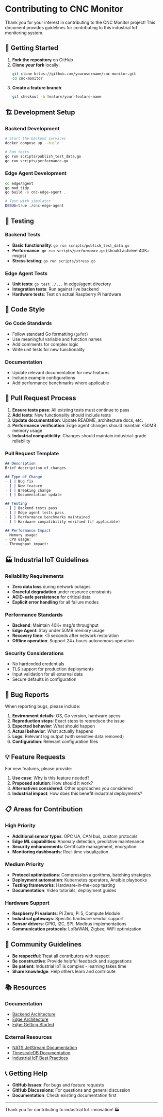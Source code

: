 # Contributing to CNC Monitor

Thank you for your interest in contributing to the CNC Monitor project! This document provides guidelines for contributing to this industrial IoT monitoring system.

## 🚀 Getting Started

1. **Fork the repository** on GitHub
2. **Clone your fork** locally:
   ```bash
   git clone https://github.com/yourusername/cnc-monitor.git
   cd cnc-monitor
   ```
3. **Create a feature branch**:
   ```bash
   git checkout -b feature/your-feature-name
   ```

## 🏗️ Development Setup

### Backend Development
```bash
# Start the backend services
docker compose up --build

# Run tests
go run scripts/publish_test_data.go
go run scripts/performance.go
```

### Edge Agent Development
```bash
cd edge/agent
go mod tidy
go build -o cnc-edge-agent .

# Test with simulator
DEBUG=true ./cnc-edge-agent
```

## 🧪 Testing

### Backend Tests
- **Basic functionality**: `go run scripts/publish_test_data.go`
- **Performance**: `go run scripts/performance.go` (should achieve 40K+ msg/s)
- **Stress testing**: `go run scripts/stress.go`

### Edge Agent Tests
- **Unit tests**: `go test ./...` in edge/agent directory
- **Integration tests**: Run against live backend
- **Hardware tests**: Test on actual Raspberry Pi hardware

## 📝 Code Style

### Go Code Standards
- Follow standard Go formatting (`gofmt`)
- Use meaningful variable and function names
- Add comments for complex logic
- Write unit tests for new functionality

### Documentation
- Update relevant documentation for new features
- Include example configurations
- Add performance benchmarks where applicable

## 🔧 Pull Request Process

1. **Ensure tests pass**: All existing tests must continue to pass
2. **Add tests**: New functionality should include tests
3. **Update documentation**: Update README, architecture docs, etc.
4. **Performance verification**: Edge agent changes should maintain <50MB memory usage
5. **Industrial compatibility**: Changes should maintain industrial-grade reliability

### Pull Request Template
```markdown
## Description
Brief description of changes

## Type of Change
- [ ] Bug fix
- [ ] New feature
- [ ] Breaking change
- [ ] Documentation update

## Testing
- [ ] Backend tests pass
- [ ] Edge agent tests pass
- [ ] Performance benchmarks maintained
- [ ] Hardware compatibility verified (if applicable)

## Performance Impact
- Memory usage: 
- CPU usage:
- Throughput impact:
```

## 🏭 Industrial IoT Guidelines

### Reliability Requirements
- **Zero data loss** during network outages
- **Graceful degradation** under resource constraints
- **ACID-safe persistence** for critical data
- **Explicit error handling** for all failure modes

### Performance Standards
- **Backend**: Maintain 40K+ msg/s throughput
- **Edge Agent**: Stay under 50MB memory usage
- **Recovery time**: <5 seconds after network restoration
- **Offline operation**: Support 24+ hours autonomous operation

### Security Considerations
- No hardcoded credentials
- TLS support for production deployments
- Input validation for all external data
- Secure defaults in configuration

## 🐛 Bug Reports

When reporting bugs, please include:

1. **Environment details**: OS, Go version, hardware specs
2. **Reproduction steps**: Exact steps to reproduce the issue
3. **Expected behavior**: What should happen
4. **Actual behavior**: What actually happens
5. **Logs**: Relevant log output (with sensitive data removed)
6. **Configuration**: Relevant configuration files

## 💡 Feature Requests

For new features, please provide:

1. **Use case**: Why is this feature needed?
2. **Proposed solution**: How should it work?
3. **Alternatives considered**: Other approaches you considered
4. **Industrial impact**: How does this benefit industrial deployments?

## 📋 Areas for Contribution

### High Priority
- **Additional sensor types**: OPC UA, CAN bus, custom protocols
- **Edge ML capabilities**: Anomaly detection, predictive maintenance
- **Security enhancements**: Certificate management, encryption
- **Monitoring dashboards**: Real-time visualization

### Medium Priority
- **Protocol optimizations**: Compression algorithms, batching strategies
- **Deployment automation**: Kubernetes operators, Ansible playbooks
- **Testing frameworks**: Hardware-in-the-loop testing
- **Documentation**: Video tutorials, deployment guides

### Hardware Support
- **Raspberry Pi variants**: Pi Zero, Pi 5, Compute Module
- **Industrial gateways**: Specific hardware vendor support
- **Sensor drivers**: GPIO, I2C, SPI, Modbus implementations
- **Communication protocols**: LoRaWAN, Zigbee, WiFi optimization

## 🤝 Community Guidelines

- **Be respectful**: Treat all contributors with respect
- **Be constructive**: Provide helpful feedback and suggestions
- **Be patient**: Industrial IoT is complex - learning takes time
- **Share knowledge**: Help others learn and contribute

## 📚 Resources

### Documentation
- [Backend Architecture](ARCHITECTURE_BY_CLAUDE.md)
- [Edge Architecture](edge/docs/EDGE_ARCHITECTURE.md)
- [Edge Getting Started](edge/README.md)

### External Resources
- [NATS JetStream Documentation](https://docs.nats.io/jetstream)
- [TimescaleDB Documentation](https://docs.timescale.com/)
- [Industrial IoT Best Practices](https://www.iiconsortium.org/)

## 📞 Getting Help

- **GitHub Issues**: For bugs and feature requests
- **GitHub Discussions**: For questions and general discussion
- **Documentation**: Check existing documentation first

---

Thank you for contributing to industrial IoT innovation! 🏭